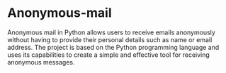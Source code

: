 # Anonymous-mail
Anonymous mail in Python allows users to receive emails anonymously without having to provide their personal details such as name or email address. The project is based on the Python programming language and uses its capabilities to create a simple and effective tool for receiving anonymous messages.
